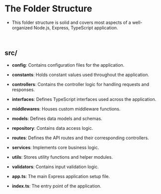 # The Folder Structure

- This folder structure is solid and covers most aspects of a well-organized Node.js, Express, TypeScript application.

<br />

## src/

- **config**: Contains configuration files for the application.

- **constants**: Holds constant values used throughout the application.

- **controllers**: Contains the controller logic for handling requests and responses.

- **interfaces**: Defines TypeScript interfaces used across the application.

- **middlewares**: Houses custom middleware functions.

- **models**: Defines data models and schemas.

- **repository**: Contains data access logic.

- **routes**: Defines the API routes and their corresponding controllers.

- **services**: Implements core business logic.

- **utils**: Stores utility functions and helper modules.

- **validators**: Contains input validation logic.

- **app.ts**: The main Express application setup file.

- **index.ts**: The entry point of the application.